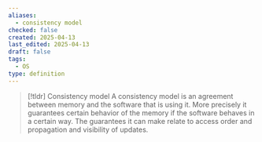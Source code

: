 ```yaml
---
aliases:
  - consistency model
checked: false
created: 2025-04-13
last_edited: 2025-04-13
draft: false
tags:
  - OS
type: definition
---
```

>[!tldr] Consistency model
>A consistency model is an agreement between memory and the software that is using it. More precisely it guarantees certain behavior of the memory if the software behaves in a certain way. The guarantees it can make relate to access order and propagation and visibility of updates.